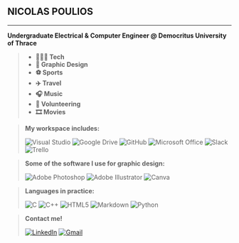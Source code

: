 ## NICOLAS POULIOS
___ 
**Undergraduate Electrical & Computer Engineer @ Democritus University of Thrace**

> - **🧑🏻‍💻 Tech** 
> - **🎨 Graphic Design**
> - **⚽ Sports**
> - **✈️ Travel**
> - **🎧 Music**
> - **🌿 Volunteering**
> - **🎞️ Movies**

>**My workspace includes:**
>
>![Visual Studio](https://img.shields.io/badge/Visual%20Studio-5C2D91.svg?style=for-the-badge&logo=visual-studio&logoColor=white) ![Google Drive](https://img.shields.io/badge/Google%20Drive-4285F4?style=for-the-badge&logo=googledrive&logoColor=white) ![GitHub](https://img.shields.io/badge/github-%23121011.svg?style=for-the-badge&logo=github&logoColor=white) ![Microsoft Office](https://img.shields.io/badge/Microsoft_Office-D83B01?style=for-the-badge&logo=microsoft-office&logoColor=white) ![Slack](https://img.shields.io/badge/Slack-4A154B?style=for-the-badge&logo=slack&logoColor=white) ![Trello](https://img.shields.io/badge/Trello-%23026AA7.svg?style=for-the-badge&logo=Trello&logoColor=white)

>**Some of the software I use for graphic design:**
>
>![Adobe Photoshop](https://img.shields.io/badge/adobe%20photoshop-%2331A8FF.svg?style=for-the-badge&logo=adobe%20photoshop&logoColor=white)
![Adobe Illustrator](https://img.shields.io/badge/adobe%20illustrator-%23FF9A00.svg?style=for-the-badge&logo=adobe%20illustrator&logoColor=white)
![Canva](https://img.shields.io/badge/Canva-%2300C4CC.svg?style=for-the-badge&logo=Canva&logoColor=white) 

>**Languages in practice:**
>
>![C](https://img.shields.io/badge/c-%2300599C.svg?style=for-the-badge&logo=c&logoColor=white) ![C++](https://img.shields.io/badge/c++-%2300599C.svg?style=for-the-badge&logo=c%2B%2B&logoColor=white) ![HTML5](https://img.shields.io/badge/html5-%23E34F26.svg?style=for-the-badge&logo=html5&logoColor=white) ![Markdown](https://img.shields.io/badge/markdown-%23000000.svg?style=for-the-badge&logo=markdown&logoColor=white) ![Python](https://img.shields.io/badge/python-3670A0?style=for-the-badge&logo=python&logoColor=ffdd54) 

>**Contact me!**
>
>[![LinkedIn](https://img.shields.io/badge/linkedin-%230077B5.svg?style=for-the-badge&logo=linkedin&logoColor=white)](https://www.linkedin.com/in/%CE%BD%CE%B9%CE%BA%CF%8C%CE%BB%CE%B1%CF%82-%CF%80%CE%BF%CF%8D%CE%BB%CE%B9%CE%BF%CF%82-5661a1238/) [![Gmail](https://img.shields.io/badge/Gmail-D14836?style=for-the-badge&logo=gmail&logoColor=white)](nickpoulios11@gmail.com)                     
